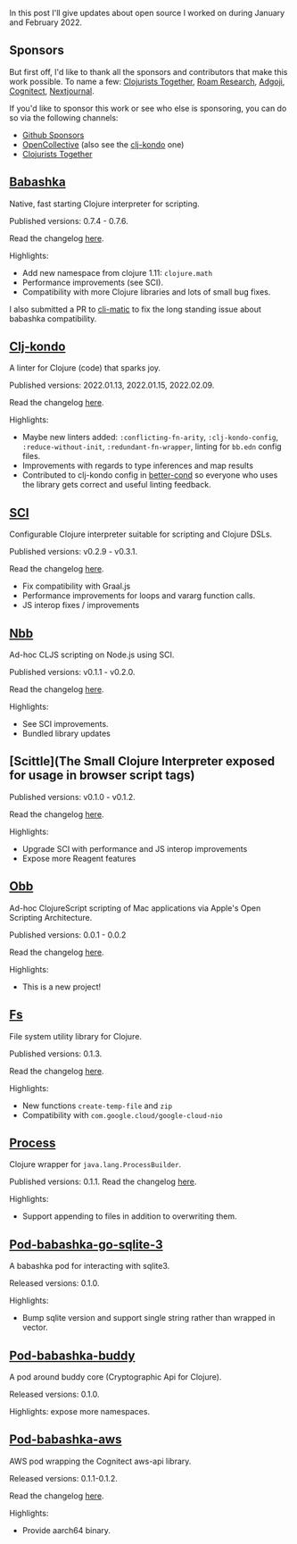 In this post I'll give updates about open source I worked on during January and February 2022.

## Sponsors

But first off, I'd like to thank all the sponsors and contributors that make
this work possible. To name a few: [Clojurists
Together](https://clojuriststogether.org/), [Roam
Research](https://roamresearch.com/), [Adgoji](https://www.adgoji.com/),
[Cognitect](https://www.cognitect.com/),
[Nextjournal](https://nextjournal.com/).

If you'd like to sponsor this work or see who else is sponsoring, you can do so via the
following channels:

- [Github Sponsors](https://github.com/sponsors/borkdude)
- [OpenCollective](https://opencollective.com/babashka) (also see the [clj-kondo](https://opencollective.com/clj-kondo) one)
- [Clojurists Together](https://www.clojuriststogether.org/)

## [Babashka](https://github.com/babashka/babashka)

Native, fast starting Clojure interpreter for scripting.

Published versions: 0.7.4 - 0.7.6.

Read the changelog [here](https://github.com/babashka/babashka/blob/master/CHANGELOG.md).

Highlights:

- Add new namespace from clojure 1.11: `clojure.math`
- Performance improvements (see SCI).
- Compatibility with more Clojure libraries and lots of small bug fixes.

I also submitted a PR to [cli-matic](https://github.com/l3nz/cli-matic) to fix
the long standing issue about babashka compatibility.

## [Clj-kondo](https://github.com/clj-kondo/clj-kondo)

A linter for Clojure (code) that sparks joy.

Published versions: 2022.01.13, 2022.01.15, 2022.02.09.

Read the changelog [here](https://github.com/clj-kondo/clj-kondo/blob/master/CHANGELOG.md).

Highlights:

- Maybe new linters added: `:conflicting-fn-arity`, `:clj-kondo-config`,
  `:reduce-without-init`, `:redundant-fn-wrapper`, linting for `bb.edn` config
  files.
- Improvements with regards to type inferences and map results
- Contributed to clj-kondo config in
  [better-cond](https://github.com/Engelberg/better-cond/tree/master/resources/clj-kondo.exports/better-cond/better-cond)
  so everyone who uses the library gets correct and useful linting feedback.

## [SCI](https://github.com/babashka/sci)

Configurable Clojure interpreter suitable for scripting and Clojure DSLs.

Published versions: v0.2.9 - v0.3.1.

Read the changelog [here](https://github.com/babashka/sci/blob/master/CHANGELOG.md).

- Fix compatibility with Graal.js
- Performance improvements for loops and vararg function calls.
- JS interop fixes / improvements

## [Nbb](https://github.com/babashka/nbb)

Ad-hoc CLJS scripting on Node.js using SCI.

Published versions: v0.1.1 - v0.2.0.

Read the changelog [here](https://github.com/babashka/nbb/blob/main/CHANGELOG.md).

Highlights:

- See SCI improvements.
- Bundled library updates

## [Scittle](The Small Clojure Interpreter exposed for usage in browser script tags)

Published versions: v0.1.0 - v0.1.2.

Read the changelog [here](https://github.com/babashka/scittle/blob/main/CHANGELOG.md).

Highlights:

- Upgrade SCI with performance and JS interop improvements
- Expose more Reagent features

## [Obb](https://github.com/babashka/obb)

Ad-hoc ClojureScript scripting of Mac applications via Apple's Open Scripting
Architecture.

Published versions: 0.0.1 - 0.0.2

Read the changelog [here](https://github.com/babashka/obb/blob/main/CHANGELOG.md).

Highlights:

- This is a new project!

## [Fs](https://github.com/babashka/fs)

File system utility library for Clojure.

Published versions: 0.1.3.

Read the changelog [here](https://github.com/babashka/fs/blob/master/CHANGELOG.md).

Highlights:

- New functions `create-temp-file` and `zip`
- Compatibility with `com.google.cloud/google-cloud-nio`

## [Process](https://github.com/babashka/process)

Clojure wrapper for `java.lang.ProcessBuilder`.

Published versions: 0.1.1.
Read the changelog [here](https://github.com/babashka/process/blob/master/CHANGELOG.md).

Highlights:

- Support appending to files in addition to overwriting them.

## [Pod-babashka-go-sqlite-3](https://github.com/babashka/pod-babashka-go-sqlite3)

A babashka pod for interacting with sqlite3.

Released versions: 0.1.0.

Highlights:

- Bump sqlite version and support single string rather than wrapped in vector.

## [Pod-babashka-buddy](https://github.com/babashka/pod-babashka-buddy)

A pod around buddy core (Cryptographic Api for Clojure).

Released versions: 0.1.0.

Highlights: expose more namespaces.

## [Pod-babashka-aws](https://github.com/babashka/pod-babashka-aws)

AWS pod wrapping the Cognitect aws-api library.

Released versions: 0.1.1-0.1.2.

Read the changelog [here](https://github.com/babashka/pod-babashka-aws/blob/main/CHANGELOG.md).

Highlights:

- Provide aarch64 binary.

